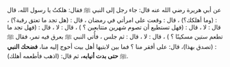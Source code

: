 عن أبي هريرة رضي الله عنه قال: جاء رجل إلى النبي ﷺ فقال: هلكتُ يا رسول الله، قال : (وما أهلكك؟) ، قال : وقعت على امرأتي في رمضان ، قال : (هل تجد ما تعتق رقبة؟) ، قال : لا ، قال : (فهل تستطيع أن تصوم شهرين متتابعين ؟ ) ، قال : لا ، قال : (فهل تجد ما تطعم ستين مسكينًا ؟ ) ، قال : لا ، قال : ثم جلس ، فأُتي النبي ﷺ بعرق فيه تمر، فقال ﷺ : (تصدق بهذا)، قال: على أفقر منا ؟ فما بين لابتيها أهل بيت أحوج إليه منا، **فضحك النبي** ﷺ **حتى بدت أنيابه،** ثم قال: (اذهب فأطعمه أهلك).
